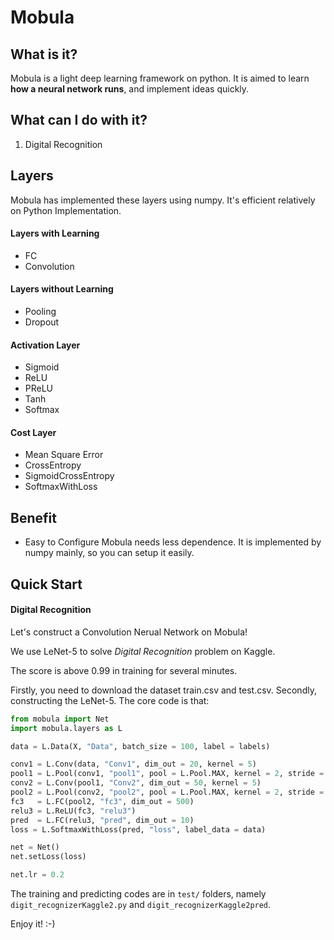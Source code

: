# Mobula

## What is it?
Mobula is a light deep learning framework on python. It is aimed to learn **how a neural network runs**, and implement ideas quickly. 

## What can I do with it?
1. Digital Recognition

## Layers
Mobula has implemented these layers using numpy. It's efficient relatively on Python Implementation.
#### Layers with Learning
- FC
- Convolution
#### Layers without Learning
- Pooling
- Dropout
#### Activation Layer
- Sigmoid
- ReLU
- PReLU
- Tanh
- Softmax
#### Cost Layer
- Mean Square Error
- CrossEntropy
- SigmoidCrossEntropy
- SoftmaxWithLoss 

## Benefit

- Easy to Configure
	Mobula needs less dependence. It is implemented by numpy mainly, so you can setup it easily.

## Quick Start
#### Digital Recognition
Let's construct a Convolution Nerual Network on Mobula! 

We use LeNet-5 to solve *Digital Recognition* problem on Kaggle.

The score is above 0.99 in training for several minutes.

Firstly, you need to download the dataset train.csv and test.csv. 
Secondly, constructing the LeNet-5.
The core code is that:

```python
from mobula import Net
import mobula.layers as L

data = L.Data(X, "Data", batch_size = 100, label = labels)

conv1 = L.Conv(data, "Conv1", dim_out = 20, kernel = 5)
pool1 = L.Pool(conv1, "pool1", pool = L.Pool.MAX, kernel = 2, stride = 2)
conv2 = L.Conv(pool1, "Conv2", dim_out = 50, kernel = 5)
pool2 = L.Pool(conv2, "pool2", pool = L.Pool.MAX, kernel = 2, stride = 2)
fc3   = L.FC(pool2, "fc3", dim_out = 500)
relu3 = L.ReLU(fc3, "relu3")
pred  = L.FC(relu3, "pred", dim_out = 10)
loss = L.SoftmaxWithLoss(pred, "loss", label_data = data)

net = Net()
net.setLoss(loss)

net.lr = 0.2
```

The training and predicting codes are in `test/` folders, namely `digit_recognizerKaggle2.py` and `digit_recognizerKaggle2pred`.

Enjoy it! :-)
